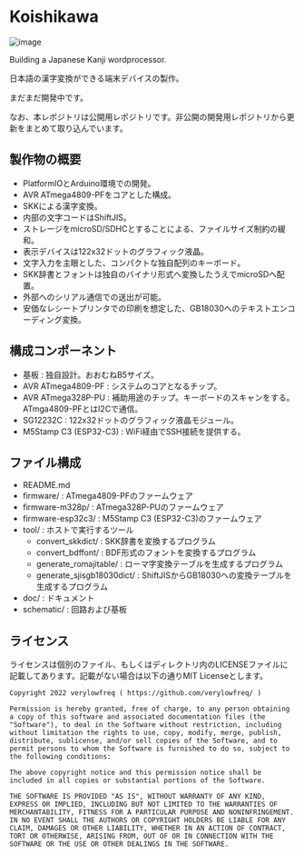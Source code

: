 # Koishikawa

![image](https://user-images.githubusercontent.com/60875431/151664450-fdcf1813-b5ca-49bb-8cc1-a7fee99d8b50.png)


Building a Japanese Kanji wordprocessor.

日本語の漢字変換ができる端末デバイスの製作。

まだまだ開発中です。

なお、本レポジトリは公開用レポジトリです。非公開の開発用レポジトリから更新をまとめて取り込んでいます。


## 製作物の概要

 - PlatformIOとArduino環境での開発。
 - AVR ATmega4809-PFをコアとした構成。
 - SKKによる漢字変換。
 - 内部の文字コードはShiftJIS。
 - ストレージをmicroSD/SDHCとすることによる、ファイルサイズ制約の緩和。
 - 表示デバイスは122x32ドットのグラフィック液晶。
 - 文字入力を主眼とした、コンパクトな独自配列のキーボード。
 - SKK辞書とフォントは独自のバイナリ形式へ変換したうえでmicroSDへ配置。
 - 外部へのシリアル通信での送出が可能。
 - 安価なレシートプリンタでの印刷を想定した、GB18030へのテキストエンコーディング変換。


## 構成コンポーネント

 - 基板 : 独自設計。おおむねB5サイズ。
 - AVR ATmega4809-PF : システムのコアとなるチップ。
 - AVR ATmega328P-PU : 補助用途のチップ。キーボードのスキャンをする。ATmga4809-PFとはI2Cで通信。
 - SG12232C : 122x32ドットのグラフィック液晶モジュール。
 - M5Stamp C3 (ESP32-C3) : WiFi経由でSSH接続を提供する。


 ## ファイル構成
 
  - README.md
  - firmware/ : ATmega4809-PFのファームウェア
  - firmware-m328p/ : ATmega328P-PUのファームウェア
  - firmware-esp32c3/ : M5Stamp C3 (ESP32-C3)のファームウェア
  - tool/ : ホストで実行するツール
    - convert_skkdict/ : SKK辞書を変換するプログラム
    - convert_bdffont/ : BDF形式のフォントを変換するプログラム
    - generate_romajitable/ : ローマ字変換テーブルを生成するプログラム
    - generate_sjisgb18030dict/ : ShiftJISからGB18030への変換テーブルを生成するプログラム
  - doc/ : ドキュメント
  - schematic/ : 回路および基板


## ライセンス

ライセンスは個別のファイル、もしくはディレクトリ内のLICENSEファイルに記載してあります。記載がない場合は以下の通りMIT Licenseとします。

```
Copyright 2022 verylowfreq ( https://github.com/verylowfreq/ )

Permission is hereby granted, free of charge, to any person obtaining a copy of this software and associated documentation files (the "Software"), to deal in the Software without restriction, including without limitation the rights to use, copy, modify, merge, publish, distribute, sublicense, and/or sell copies of the Software, and to permit persons to whom the Software is furnished to do so, subject to the following conditions:

The above copyright notice and this permission notice shall be included in all copies or substantial portions of the Software.

THE SOFTWARE IS PROVIDED "AS IS", WITHOUT WARRANTY OF ANY KIND, EXPRESS OR IMPLIED, INCLUDING BUT NOT LIMITED TO THE WARRANTIES OF MERCHANTABILITY, FITNESS FOR A PARTICULAR PURPOSE AND NONINFRINGEMENT. IN NO EVENT SHALL THE AUTHORS OR COPYRIGHT HOLDERS BE LIABLE FOR ANY CLAIM, DAMAGES OR OTHER LIABILITY, WHETHER IN AN ACTION OF CONTRACT, TORT OR OTHERWISE, ARISING FROM, OUT OF OR IN CONNECTION WITH THE SOFTWARE OR THE USE OR OTHER DEALINGS IN THE SOFTWARE.
```
